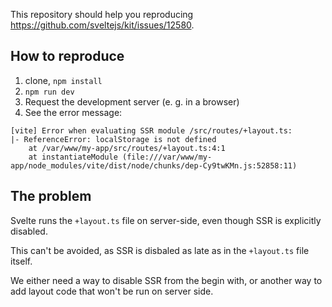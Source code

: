 This repository should help you reproducing https://github.com/sveltejs/kit/issues/12580.

## How to reproduce

1. clone, `npm install`
2. `npm run dev`
3. Request the development server (e. g. in a browser)
4. See the error message:

```
[vite] Error when evaluating SSR module /src/routes/+layout.ts:
|- ReferenceError: localStorage is not defined
    at /var/www/my-app/src/routes/+layout.ts:4:1
    at instantiateModule (file:///var/www/my-app/node_modules/vite/dist/node/chunks/dep-Cy9twKMn.js:52858:11)
```

## The problem

Svelte runs the `+layout.ts` file on server-side, even though SSR is explicitly disabled.

This can't be avoided, as SSR is disbaled as late as in the `+layout.ts` file itself.

We either need a way to disable SSR from the begin with, or another way to add layout code that won't be run on server side.
